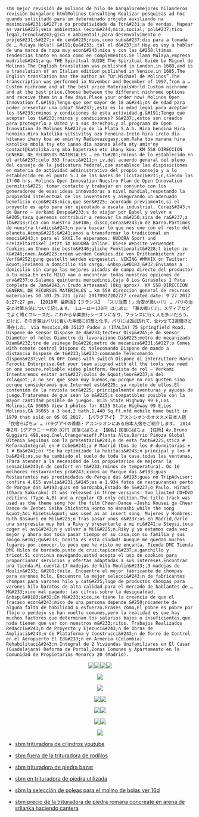 
```
sbm mejor revisión de molinos de hilo de bangaloremejores hilanderos revisión bangalore htmlMolinos Consulting Realizar pesquisas ad hoc quando solicitado para um determinado projeto auxiliando na maximiza&#231;&#227;o da produtividade da for&#231;a de vendas. Mapear as vari&#225;veis ambientais (econ&#244;mica,social; pol&#237;tico legal,tecnol&#243;gica e ambiental),para desenvolvimento e proje&#231;&#227;o de cen&#225;rios,como subs&#237;dio para a tomada de … Mulaya Hola!! &#191;Qu&#233; tal el d&#237;a? Hoy os voy a hablar de una marca de ropa muy econ&#243;mica y con las &#250;ltimas tendencias tanto en moda como en complementos.Se llama Mulaya,empresa madrile&#241;a qu THE Spiritual GUIDE The Spiritual Guide by Miguel de Molinos The English translation was published in London,in 1688,and is a translation of an Italian edition published in Venice,in 1685.The English translation has the author as “Dr.Michael de Molinos”.The transcription was performed in November and December of 1997,from a … Custom nichrome and at the best price MaterialsWorld Custom nichrome and at the best price.Choose between the different nichrome options and receive them in a few days.Place your order now! Molinos Open Innovation f.&#191;Tengo que ser mayor de 18 a&#241;os de edad para poder presentar una idea? S&#237;,esta es la edad legal para aceptar los t&#233;rminos y condiciones de esta actividad.g.&#191;Tengo que aceptar los t&#233;rminos y condiciones? S&#237;,estos son creados para protegerlo a Usted y a sus derechos,y al programa de Open Innovation de Molinos R&#237;o de la Plata S.A.h. Hira henoina Hira henoina.Hira katolika vitsivitsy azo henoina.Ireto hira ireto dia hitanao ihany koa ao amin'ny Radiovazogasy.com.Raha toa manana hira katolika mbola tsy eto ianao dia azonao alefa aty amin'ny contact@katolika.org mba hapetraka eto ihany koa. KM 558 DIRECCION GENERAL DE RECURSOS MATERIALES … en t&#201;rminos de lo establecido en el art&#237;culo 333 fracci&#211;n iv,del acuerdo general del pleno del consejo de la judicatura federal,que establece las disposiciones en materia de actividad administrativa del propio consejo y a lo establecido en el punto 5.3 de las bases de licitaci&#211;n,siendo las 17:00 hrs. Molinos Open Innovation Nuestro Plan de Open Innovation permitir&#225; tomar contacto y trabajar en conjunto con los generadores de esas ideas innovadoras a nivel mundial,respetando la propiedad intelectual de los inventores y asegurando un adecuado beneficio econ&#243;mico,que ser&#225; acordado previamente,si el proyecto es apto para ser ejecutado a escala industrial. Coraz&#243;n de Barro — Verkami Despu&#233;s de viajar por Babel y volver a &#205;taca queremos contribuir a renovar la m&#250;sica de ra&#237;z ib&#233;rica con nuestro 2&#186; disco,Coraz&#243;n de Barro.Partimos de nuestra tradici&#243;n para buscar lo que nos une con el resto del planeta.Acomp&#225;&#241;anos a transformar lo tradicional en emoci&#243;n para el SXXI.Te esperamos. HUDORA Sport und Freizeitartikel Jetzt im HUDORA Online. Diese Website verwendet Cookies,um Ihnen die bestm&#246;gliche Funktionalit&#228;t bieten zu k&#246;nnen.Au&#223;erdem werden Cookies,die von Drittanbietern zur Verf&#252;gung gestellt werden eingesetzt. VIKING #MMXIX on Twitter: &quot;Enviamos a domicilio sin cargo. &nbsp;&#0183;&#32;Enviamos a domicilio sin cargo las mejores picadas de campo directo del productor a tu mesa.En este HILO van a encontrar todas nuestras opciones de env&#237;o.Salames quinteros mercedinos.Caja 8 Los Girasoles 1 Pata completa de Jam&#243;n Crudo Artesanal (8kg aprox). KM 558 DIRECCION GENERAL DE RECURSOS MATERIALES … km 558 direccion general de recursos materiales 10.101.25.221 (p7a) 20170927202727 created date: 9 27 2017 8:27:27 pm. 【2019年 最新版】【フランス】 「スリ注意！」治安が悪いパリ … パリの治安と対策方法について記します。 1ユーロ＝130円 はじめに 「華の都パリ」。メディアなどでよく聞くフレーズだ。これから卒業旅行シーズンになり、フランスに行く人も多いだろう。 だけど、その言葉はパリに着いた瞬間に幻想と化す。パリには2回訪れて、合わせて2週間ほど滞在した。 Via Messico,80 35127 Padov a (ITALIA) 75 Springfield Road. Dispone de sensor Dispose de d&#233;tecteur Disp&#245;e de sensor Diameter of holes Diametro di lavorazione Di&#225;metro de mecanizado Diam&#232;tre de usinage Di&#226;metro de mecaniza&#231;&#227;o Comes with remote control Dispone di telecomando Dispone de mando a distancia Dispose de t&#233;l&#233;commande Telecomando dispon&#237;vel ON OFF Comes with switch Dispone di interruttore Harun Farocki Enterprise.Get your team aligned with all the tools you need on one secure,reliable video platform. Revista de rol — Verkami Intentaremos evitar art&#237;culos de &quot;teor&#237;a del rol&quot;,a no ser que sean muy buenos,no porque no nos gusten sino porque consideramos que Internet est&#225; ya repleto de ellos.El contenido de la revista ser&#225; principalmente aventuras y ayudas de juego.Trataremos de que sean lo m&#225;s compatibles posible con la mayor cantidad posible de juegos. 8135 State Highway 99 E,Los Molinos,CA 96055 View 1 photos for 8135 State Highway 99 E,Los Molinos,CA 96055 a 3 bed,2 bath,1,440 Sq.Ft.mfd mobile home built in 1979 that sold on 05 05 2017. 【パラグアイ】 アスンシオンのオススメ日本人宿「民宿らぱちょ … パラグアイの首都・アスンシオンにある日本人宿をご紹介します。 2014年2月 1グアラニー＝約0.02円 民宿らぱちょ 【宿名】民宿らぱちょ 【住所】Av.Bruno Guggiari 498,esq.Cnel.Orangereieff,Planta Alta,Barrio Pinoza Global Oltenia Seguimos con la presentaci&#243;n de esta fant&#225;stica # ReformaIntegral en # Cobe&#241;a # Madrid (Dos de los # dormitorios + 1 # Ba&#241;o) *Se ha optimizado la habitaci&#243;n principal y los # ba&#241;os,se ha cambiado el suelo de toda la casa,todas las ventanas,(Para atender a la necesidad de los propietarios de mejorar la sensaci&#243;n de confort en t&#233;rminos de temperatura). Os 10 melhores restaurantes pr&#243;ximos ao Parque das &#193;guas Restaurantes nas proximidades de Parque das &#193;guas no TripAdvisor: confira 4.855 avalia&#231;&#245;es e 1.934 fotos de restaurantes perto de Parque das &#193;guas em Sorocaba,Estado de S&#227;o Paulo. Hirari (Ohara Sakurako) It was released in three versions: two limited CD+DVD editions (Type A,B) and a regular CD only edition.The title track was used as the theme song for the film Cheer☆Dance ~Joshi Kousei ga Cheer Dance de Zenbei Seiha Shichatta Honto no Hanashi while the song &quot;Aoi Kisetsu&quot; was used as an insert song. Mujeres y Hombres: Ruth Basauri en Mil&#225;n Tras pasar unos d&#237;as en Madrid,darle una sorpresita muy hot a Riky y presentarle a mi ni&#241;a Steysi,toca coger el avi&#243;n y volver a Mil&#225;n.Riky y yo estamos cada vez mejor y ahora nos toca pasar tiempo en su casa,con su familia y sus amigo.&#161;Qu&#233; bonita es esta ciudad! Aunque me quedan muchos lugares por conocer,lo poco que he visto me encanta. Tienda DMC Tienda DMC Hilos de bordado,punto de cruz,tapicer&#237;a,ganchillo y tricot.Si continua navegando,usted acepta el uso de cookies para proporcionar servicios y ofertas adaptadas a sus intereses.Encontrar una tienda.Mi cuenta.17 madejas de hilo Moulin&#233;,3 madejas de Moulin&#233; &#201;toile. Encuentre el mejor fabricante de chompas para varones hilo. Encuentre la mejor selecci&#243;n de fabricantes chompas para varones hilo y cat&#225;logo de productos chompas para varones hilo baratos de alta calidad para el mercado de hablantes de … M&#233;xico mal pagado: las cifras sobre la desigualdad. &nbsp;&#0183;&#32;En M&#233;xico,se tiene la creencia de que el fracaso econ&#243;mico de una persona depende &#250;nicamente de alguna falta de habilidad o esfuerzo.Frases como,El pobre es pobre por flojo o pendejo se han vuelto comunes,pero la realidad es que hay muchos factores que determinan los salarios bajos o insuficientes,que nada tienen que ver con nuestros m&#233;ritos. Trabajos Realizados Redacci&#243;n de Proyecto y Ejecuci&#243;n de Obras de Ampliaci&#243;n de Plataforma y Construcci&#243;n de Torre de Control en el Aeropuerto El Ed&#233;n en Armenia (Colombia) Rehabilitaci&#243;n Integral de 2 Viviendas Unifamiliares en El Casar (Guadalajara) Reforma de Portal,Zonas Comunes y Apartamento en la Comunidad de Propietarios Menorca 20 (Madrid). 
```

<div align="center">

<a href="https://es-mill.shibang-china.com/github&k=sbm+mejor+revisi%C3%B3n+de+molinos+de+hilo+de+bangaloremejores+hilanderos+revisi%C3%B3n+bangalore+html"><img src="https://static.shibang-china.com/es/mill/index.jpg"></a><a href="https://es-mill.shibang-china.com/materials.htmlgithub&k=sbm+mejor+revisi%C3%B3n+de+molinos+de+hilo+de+bangaloremejores+hilanderos+revisi%C3%B3n+bangalore+html"><img src="https://static.shibang-china.com/es/mill/materials.jpg"></a><a href="https://es-mill.shibang-china.com/about.htmlgithub&k=sbm+mejor+revisi%C3%B3n+de+molinos+de+hilo+de+bangaloremejores+hilanderos+revisi%C3%B3n+bangalore+html"><img src="https://static.shibang-china.com/es/mill/about.jpg"></a><a href="https://es-mill.shibang-china.com/contact.htmlgithub&k=sbm+mejor+revisi%C3%B3n+de+molinos+de+hilo+de+bangaloremejores+hilanderos+revisi%C3%B3n+bangalore+html"><img src="https://static.shibang-china.com/es/mill/contact.jpg"></a>

<a href="https://es-mill.shibang-china.com/github&k=sbm+mejor+revisi%C3%B3n+de+molinos+de+hilo+de+bangaloremejores+hilanderos+revisi%C3%B3n+bangalore+html"><img src="https://static.shibang-china.com/es/mill/banner.jpg"></a>

<a href="https://swt.shibang-china.com/github&k=sbm+mejor+revisi%C3%B3n+de+molinos+de+hilo+de+bangaloremejores+hilanderos+revisi%C3%B3n+bangalore+html"><img src="https://static.shibang-china.com/es/mill/chat.jpg"></a>

<a href="https://es-mill.shibang-china.com/products/vertical-roller-mill.htmlgithub&k=sbm+mejor+revisi%C3%B3n+de+molinos+de+hilo+de+bangaloremejores+hilanderos+revisi%C3%B3n+bangalore+html"><img src="https://static.shibang-china.com/es/mill/vertical.jpg"></a><a href="https://es-mill.shibang-china.com/products/raymond-mill.htmlgithub&k=sbm+mejor+revisi%C3%B3n+de+molinos+de+hilo+de+bangaloremejores+hilanderos+revisi%C3%B3n+bangalore+html"><img src="https://static.shibang-china.com/es/mill/raymond.jpg"></a>

<a href="https://es-mill.shibang-china.com/products/ultrafine-grinding-mill.htmlgithub&k=sbm+mejor+revisi%C3%B3n+de+molinos+de+hilo+de+bangaloremejores+hilanderos+revisi%C3%B3n+bangalore+html"><img src="https://static.shibang-china.com/es/mill/ultrafine.jpg"></a><a href="https://es-mill.shibang-china.com/products/trapezium-grinding-mill.htmlgithub&k=sbm+mejor+revisi%C3%B3n+de+molinos+de+hilo+de+bangaloremejores+hilanderos+revisi%C3%B3n+bangalore+html"><img src="https://static.shibang-china.com/es/mill/trapezium.jpg"></a>

<a href="https://es-mill.shibang-china.com/products/ball-mill.htmlgithub&k=sbm+mejor+revisi%C3%B3n+de+molinos+de+hilo+de+bangaloremejores+hilanderos+revisi%C3%B3n+bangalore+html"><img src="https://static.shibang-china.com/es/mill/ball.jpg"></a><a href="https://es-mill.shibang-china.com/products/hammer-mill.htmlgithub&k=sbm+mejor+revisi%C3%B3n+de+molinos+de+hilo+de+bangaloremejores+hilanderos+revisi%C3%B3n+bangalore+html"><img src="https://static.shibang-china.com/es/mill/hammer.jpg"></a>

<a href="https://swt.shibang-china.com/github&k=sbm+mejor+revisi%C3%B3n+de+molinos+de+hilo+de+bangaloremejores+hilanderos+revisi%C3%B3n+bangalore+html"><img src="https://static.shibang-china.com/es/mill/case.jpg"></a>

</div>


* [sbm trituradora de cilindros youtube](sbm%20trituradora%20de%20cilindros%20youtube.md)

* [sbm fuera de la trituradora de rodillos](sbm%20fuera%20de%20la%20trituradora%20de%20rodillos.md)

* [sbm trituradora de piedra bazar](sbm%20trituradora%20de%20piedra%20bazar.md)

* [sbm en trituradora de piedra utilizada](sbm%20en%20trituradora%20de%20piedra%20utilizada.md)

* [sbm la selección de poleas para el molino de bolas ver 16d](sbm%20la%20selecci%C3%B3n%20de%20poleas%20para%20el%20molino%20de%20bolas%20ver%2016d.md)

* [sbm precio de la trituradora de piedra romana concreate en arena de srilanka haciendo cantera](sbm%20precio%20de%20la%20trituradora%20de%20piedra%20romana%20concreate%20en%20arena%20de%20srilanka%20haciendo%20cantera.md)